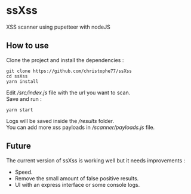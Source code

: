 # ssXss

XSS scanner using pupetteer with nodeJS<br />

## How to use

Clone the project and install the dependencies :<br />

    git clone https://github.com/christophe77/ssXss
    cd ssXss
    yarn install

Edit _/src/index.js_ file with the url you want to scan.<br />
Save and run :<br />

    yarn start

Logs will be saved inside the _/results_ folder. <br />
You can add more xss payloads in _/scanner/payloads.js_ file. <br />

## Future

The current version of ssXss is working well but it needs improvements :<br/>

- Speed.
- Remove the small amount of false positive results.
- UI with an express interface or some console logs.
